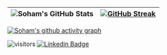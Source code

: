 
|![Soham's GitHub Stats](https://github-readme-stats.vercel.app/api?username=shmkane&show_icons=true&count_private=true&theme=dark)|[![GitHub Streak](http://github-readme-streak-stats.herokuapp.com?user=shmkane&theme=dark&ring=0EB3C9&fire=B590FA&currStreakLabel=0EB3C9)](https://git.io/streak-stats)|
|---|---|

[![Soham's github activity graph](https://activity-graph.herokuapp.com/graph?username=shmkane&bg_color=151515&color=ffffff&line=0EB3C9&point=0EB3C9&area=true&hide_border=false
)](https://github.com/ashutosh00710/github-readme-activity-graph)

<!--[![Top Langs](https://github-readme-stats.vercel.app/api/top-langs/?username=shmkane)](https://github.com/anuraghazra/github-readme-stats)-->

 ![visitors](https://visitor-badge.glitch.me/badge?page_id=shmkane.github) [![Linkedin Badge](https://img.shields.io/badge/-shmkane-blue?style=flat&logo=Linkedin&logoColor=white&link=https://www.linkedin.com/in/sohampk/)](https://www.linkedin.com/in/craigdsouza28/)
